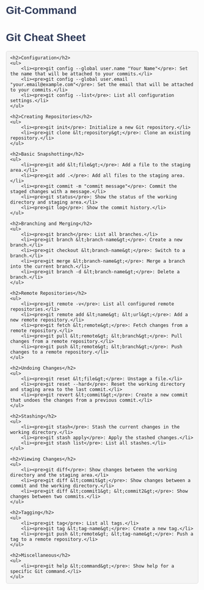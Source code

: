 # Git-Command



<!DOCTYPE html>
<html lang="en">
<head>
    <meta charset="UTF-8">
    <meta name="viewport" content="width=device-width, initial-scale=1.0">
    <title>Git Cheat Sheet</title>
    <style>
        body {
            font-family: Arial, sans-serif;
            margin: 20px;
        }
        h1, h2 {
            color: #2E3A59;
        }
        pre {
            background-color: #f4f4f4;
            border: 1px solid #ddd;
            padding: 10px;
            border-radius: 5px;
        }
        ul {
            list-style-type: none;
            padding-left: 0;
        }
        li {
            margin: 10px 0;
        }
    </style>
</head>
<body>
    <h1>Git Cheat Sheet</h1>

    <h2>Configuration</h2>
    <ul>
        <li><pre>git config --global user.name "Your Name"</pre>: Set the name that will be attached to your commits.</li>
        <li><pre>git config --global user.email "your.email@example.com"</pre>: Set the email that will be attached to your commits.</li>
        <li><pre>git config --list</pre>: List all configuration settings.</li>
    </ul>

    <h2>Creating Repositories</h2>
    <ul>
        <li><pre>git init</pre>: Initialize a new Git repository.</li>
        <li><pre>git clone &lt;repository&gt;</pre>: Clone an existing repository.</li>
    </ul>

    <h2>Basic Snapshotting</h2>
    <ul>
        <li><pre>git add &lt;file&gt;</pre>: Add a file to the staging area.</li>
        <li><pre>git add .</pre>: Add all files to the staging area.</li>
        <li><pre>git commit -m "commit message"</pre>: Commit the staged changes with a message.</li>
        <li><pre>git status</pre>: Show the status of the working directory and staging area.</li>
        <li><pre>git log</pre>: Show the commit history.</li>
    </ul>

    <h2>Branching and Merging</h2>
    <ul>
        <li><pre>git branch</pre>: List all branches.</li>
        <li><pre>git branch &lt;branch-name&gt;</pre>: Create a new branch.</li>
        <li><pre>git checkout &lt;branch-name&gt;</pre>: Switch to a branch.</li>
        <li><pre>git merge &lt;branch-name&gt;</pre>: Merge a branch into the current branch.</li>
        <li><pre>git branch -d &lt;branch-name&gt;</pre>: Delete a branch.</li>
    </ul>

    <h2>Remote Repositories</h2>
    <ul>
        <li><pre>git remote -v</pre>: List all configured remote repositories.</li>
        <li><pre>git remote add &lt;name&gt; &lt;url&gt;</pre>: Add a new remote repository.</li>
        <li><pre>git fetch &lt;remote&gt;</pre>: Fetch changes from a remote repository.</li>
        <li><pre>git pull &lt;remote&gt; &lt;branch&gt;</pre>: Pull changes from a remote repository.</li>
        <li><pre>git push &lt;remote&gt; &lt;branch&gt;</pre>: Push changes to a remote repository.</li>
    </ul>

    <h2>Undoing Changes</h2>
    <ul>
        <li><pre>git reset &lt;file&gt;</pre>: Unstage a file.</li>
        <li><pre>git reset --hard</pre>: Reset the working directory and staging area to the last commit.</li>
        <li><pre>git revert &lt;commit&gt;</pre>: Create a new commit that undoes the changes from a previous commit.</li>
    </ul>

    <h2>Stashing</h2>
    <ul>
        <li><pre>git stash</pre>: Stash the current changes in the working directory.</li>
        <li><pre>git stash apply</pre>: Apply the stashed changes.</li>
        <li><pre>git stash list</pre>: List all stashes.</li>
    </ul>

    <h2>Viewing Changes</h2>
    <ul>
        <li><pre>git diff</pre>: Show changes between the working directory and the staging area.</li>
        <li><pre>git diff &lt;commit&gt;</pre>: Show changes between a commit and the working directory.</li>
        <li><pre>git diff &lt;commit1&gt; &lt;commit2&gt;</pre>: Show changes between two commits.</li>
    </ul>

    <h2>Tagging</h2>
    <ul>
        <li><pre>git tag</pre>: List all tags.</li>
        <li><pre>git tag &lt;tag-name&gt;</pre>: Create a new tag.</li>
        <li><pre>git push &lt;remote&gt; &lt;tag-name&gt;</pre>: Push a tag to a remote repository.</li>
    </ul>

    <h2>Miscellaneous</h2>
    <ul>
        <li><pre>git help &lt;command&gt;</pre>: Show help for a specific Git command.</li>
    </ul>
</body>
</html>
